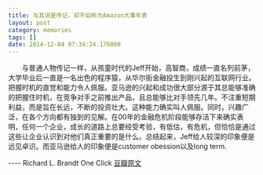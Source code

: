```yaml
---
title: 与其说是传记，却不如称为Amazon大事年表
layout: post
category: memories
tags: []
date: 2014-12-04 07:34:24.176000
---
```

　　与普通人物传记一样，从孩童时代的Jeff开始，高智商，成绩一直名列前茅，大学毕业后一直是一名出色的程序猿，从华尔街金融投生到刚兴起的互联网行业。把握时机的直觉和能力令人佩服。亚马逊的兴起和成功很大部分源于其总能够准确的把握住时机，在竞争对手之前推出产品，且总能够比对手领先几年。不注重短期利益，而是旨在长远，不断的投资壮大。这种能力确实叫人佩服。同时，兴趣广泛，在各个方向都有独到的见解。在00年的金融危机阶段能够存活下来确实表明，任何一个企业，成长的道路上总要经受考验，有低估，有危机，但恰恰是通过这些让企业认识到对他们真正重要的是什么。总结起来，Jeff给人较深的印象便是远见卓识。而亚马逊给人的印象便是customer obession以及long term.

---- Richard L. Brandt One Click
[豆瓣原文](http://book.douban.com/review/6738962/)
